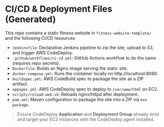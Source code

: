 # CI/CD & Deployment Files (Generated)

This repo contains a static fitness website in `fitness-website-template/` and the following CI/CD resources:

- `Jenkinsfile`: Declarative Jenkins pipeline to zip the site, upload to S3, and trigger AWS CodeDeploy.
- `.github/workflows/ci-cd.yml`: GitHub Actions workflow to do the same (requires repo secrets).
- `Dockerfile`: Builds an Nginx image serving the static site.
- `docker-compose.yml`: Runs the container locally on http://localhost:8080.
- `buildspec.yml`: AWS CodeBuild spec to package the site as a ZIP artifact.
- `appspec.yml`: AWS CodeDeploy spec to deploy to `/var/www/html` on EC2.
- `scripts/reload-web.sh`: Reloads nginx/httpd after deployment.
- `pom.xml`: Maven configuration to package the site into a ZIP via `mvn package`.

> Ensure CodeDeploy **Application** and **Deployment Group** already exist and target your EC2 instances with the CodeDeploy agent installed.
